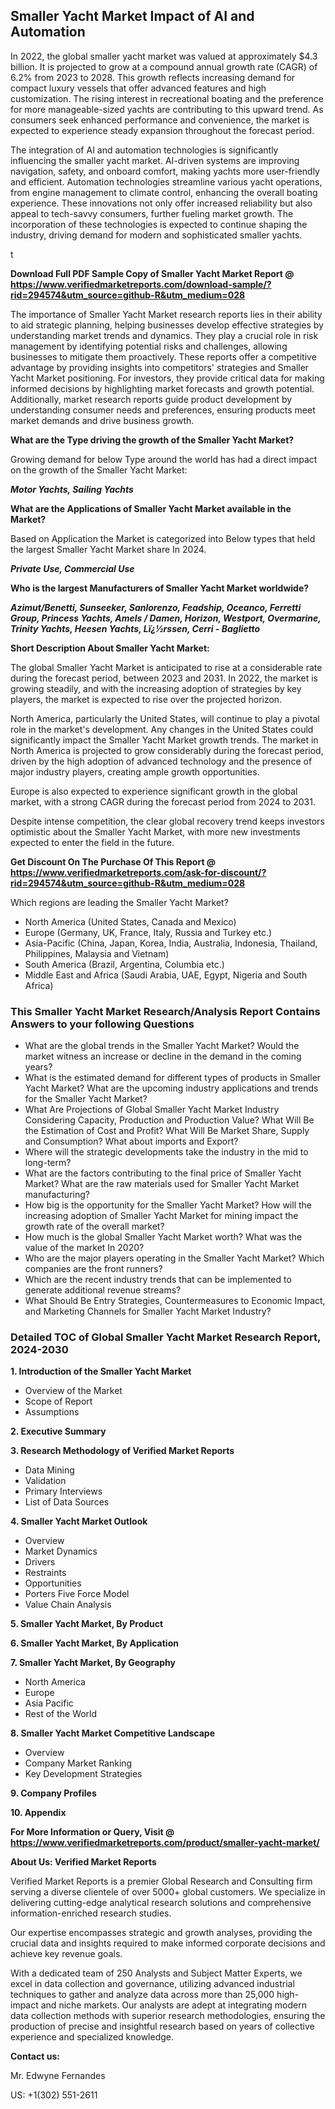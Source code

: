 <h2>Smaller Yacht Market Impact of AI and Automation</h2><p>In 2022, the global smaller yacht market was valued at approximately $4.3 billion. It is projected to grow at a compound annual growth rate (CAGR) of 6.2% from 2023 to 2028. This growth reflects increasing demand for compact luxury vessels that offer advanced features and high customization. The rising interest in recreational boating and the preference for more manageable-sized yachts are contributing to this upward trend. As consumers seek enhanced performance and convenience, the market is expected to experience steady expansion throughout the forecast period.</p><p>The integration of AI and automation technologies is significantly influencing the smaller yacht market. AI-driven systems are improving navigation, safety, and onboard comfort, making yachts more user-friendly and efficient. Automation technologies streamline various yacht operations, from engine management to climate control, enhancing the overall boating experience. These innovations not only offer increased reliability but also appeal to tech-savvy consumers, further fueling market growth. The incorporation of these technologies is expected to continue shaping the industry, driving demand for modern and sophisticated smaller yachts.</p>t</p><p id="" class=""><strong>Download Full PDF Sample Copy of Smaller Yacht Market Report @ <a href="https://www.verifiedmarketreports.com/download-sample/?rid=294574&utm_source=github-R&utm_medium=028" target="_blank">https://www.verifiedmarketreports.com/download-sample/?rid=294574&utm_source=github-R&utm_medium=028</a></strong></p><p>The importance of&nbsp;Smaller Yacht Market research reports lies in their ability to aid strategic planning, helping businesses develop effective strategies by understanding market trends and dynamics. They play a crucial role in risk management by identifying potential risks and challenges, allowing businesses to mitigate them proactively. These reports offer a competitive advantage by providing insights into competitors' strategies and Smaller Yacht Market positioning. For investors, they provide critical data for making informed decisions by highlighting market forecasts and growth potential. Additionally, market research reports guide product development by understanding consumer needs and preferences, ensuring products meet market demands and drive business growth.</p><p><strong>What are the&nbsp;Type driving the growth of the Smaller Yacht Market?</strong></p><p id="" class="">Growing demand for below Type around the world has had a direct impact on the growth of the Smaller Yacht Market:</p><em><strong>Motor Yachts, Sailing Yachts</strong></em></p><strong>What are the&nbsp;Applications&nbsp;of Smaller Yacht Market available in the Market?</strong></p><p id="" class="">Based on Application the Market is categorized into Below types that held the largest Smaller Yacht Market share In 2024.</p><em><strong>Private Use, Commercial Use</strong></em></p><strong>Who is the largest Manufacturers of Smaller Yacht Market worldwide?</strong></p><p><em><strong>Azimut/Benetti, Sunseeker, Sanlorenzo, Feadship, Oceanco, Ferretti Group, Princess Yachts, Amels / Damen, Horizon, Westport, Overmarine, Trinity Yachts, Heesen Yachts, Lï¿½rssen, Cerri - Baglietto</strong></em></p><p id="" class=""><strong>Short Description About Smaller Yacht Market:</strong></p><p>The global Smaller Yacht Market is anticipated to rise at a considerable rate during the forecast period, between 2023 and 2031. In 2022, the market is growing steadily, and with the increasing adoption of strategies by key players, the market is expected to rise over the projected horizon.</p><p>North America, particularly the United States, will continue to play a pivotal role in the market's development. Any changes in the United States could significantly impact the Smaller Yacht Market growth trends. The market in North America is projected to grow considerably during the forecast period, driven by the high adoption of advanced technology and the presence of major industry players, creating ample growth opportunities.</p><p>Europe is also expected to experience significant growth in the global market, with a strong CAGR during the forecast period from 2024 to 2031.</p><p>Despite intense competition, the clear global recovery trend keeps investors optimistic about the Smaller Yacht Market, with more new investments expected to enter the field in the future.</p><p id="" class=""><strong>Get Discount On The Purchase Of This Report @ <a href="https://www.verifiedmarketreports.com/ask-for-discount/?rid=294574&utm_source=github-R&utm_medium=028" target="_blank">https://www.verifiedmarketreports.com/ask-for-discount/?rid=294574&utm_source=github-R&utm_medium=028</a></strong></p>Which regions are leading the Smaller Yacht Market?</p><ul><li>North America (United States, Canada and Mexico)</li><li>Europe (Germany, UK, France, Italy, Russia and Turkey etc.)</li><li>Asia-Pacific (China, Japan, Korea, India, Australia, Indonesia, Thailand, Philippines, Malaysia and Vietnam)</li><li>South America (Brazil, Argentina, Columbia etc.)</li><li>Middle East and Africa (Saudi Arabia, UAE, Egypt, Nigeria and South Africa)</li></ul><h3 id="" class="">This Smaller Yacht Market Research/Analysis Report Contains Answers to your following Questions</h3><ul><li>What are the global trends in the Smaller Yacht Market? Would the market witness an increase or decline in the demand in the coming years?</li><li>What is the estimated demand for different types of products in Smaller Yacht Market? What are the upcoming industry applications and trends for the Smaller Yacht Market?</li><li>What Are Projections of Global Smaller Yacht Market Industry Considering Capacity, Production and Production Value? What Will Be the Estimation of Cost and Profit? What Will Be Market Share, Supply and Consumption? What about imports and Export?</li><li>Where will the strategic developments take the industry in the mid to long-term?</li><li>What are the factors contributing to the final price of Smaller Yacht Market? What are the raw materials used for Smaller Yacht Market manufacturing?</li><li>How big is the opportunity for the Smaller Yacht Market? How will the increasing adoption of Smaller Yacht Market for mining impact the growth rate of the overall market?</li><li>How much is the global Smaller Yacht Market worth? What was the value of the market In 2020?</li><li>Who are the major players operating in the Smaller Yacht Market? Which companies are the front runners?</li><li>Which are the recent industry trends that can be implemented to generate additional revenue streams?</li><li>What Should Be Entry Strategies, Countermeasures to Economic Impact, and Marketing Channels for Smaller Yacht Market Industry?</li></ul><h3 id="" class="">Detailed TOC of Global Smaller Yacht Market Research Report, 2024-2030</h3><p id="" class=""><strong>1. Introduction of the Smaller Yacht Market</strong></p><ul><li>Overview of the Market</li><li>Scope of Report</li><li>Assumptions</li></ul><p id="" class=""><strong>2. Executive Summary</strong></p><p id="" class=""><strong>3. Research Methodology of Verified Market Reports</strong></p><ul><li>Data Mining</li><li>Validation</li><li>Primary Interviews</li><li>List of Data Sources</li></ul><p id="" class=""><strong>4. Smaller Yacht Market Outlook</strong></p><ul><li>Overview</li><li>Market Dynamics</li><li>Drivers</li><li>Restraints</li><li>Opportunities</li><li>Porters Five Force Model</li><li>Value Chain Analysis</li></ul><p id="" class=""><strong>5. Smaller Yacht Market, By Product</strong></p><p id="" class=""><strong>6. Smaller Yacht Market, By Application</strong></p><p id="" class=""><strong>7. Smaller Yacht Market, By Geography</strong></p><ul><li>North America</li><li>Europe</li><li>Asia Pacific</li><li>Rest of the World</li></ul><p id="" class=""><strong>8. Smaller Yacht Market Competitive Landscape</strong></p><ul><li>Overview</li><li>Company Market Ranking</li><li>Key Development Strategies</li></ul><p id="" class=""><strong>9. Company Profiles</strong></p><p id="" class=""><strong>10. Appendix</strong></p><p id="" class=""><strong>For More Information or Query, Visit @ <a href="https://www.verifiedmarketreports.com/product/smaller-yacht-market/" target="_blank">https://www.verifiedmarketreports.com/product/smaller-yacht-market/</a></strong></p><p id="" class=""><strong>About Us: Verified Market Reports</strong></p><p id="" class="">Verified Market Reports is a premier Global Research and Consulting firm serving a diverse clientele of over 5000+ global customers. We specialize in delivering cutting-edge analytical research solutions and comprehensive information-enriched research studies.</p><p id="" class="">Our expertise encompasses strategic and growth analyses, providing the crucial data and insights required to make informed corporate decisions and achieve key revenue goals.</p><p id="" class="">With a dedicated team of 250 Analysts and Subject Matter Experts, we excel in data collection and governance, utilizing advanced industrial techniques to gather and analyze data across more than 25,000 high-impact and niche markets. Our analysts are adept at integrating modern data collection methods with superior research methodologies, ensuring the production of precise and insightful research based on years of collective experience and specialized knowledge.</p><p id="" class=""><strong>Contact us:</strong></p><p id="" class="">Mr. Edwyne Fernandes</p><p id="" class="">US: +1(302) 551-2611</p>